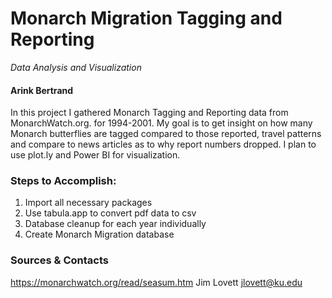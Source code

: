 # Monarch Migration Tagging and Reporting
*Data Analysis and Visualization*

#### Arink Bertrand

In this project I gathered Monarch Tagging and Reporting data from MonarchWatch.org. for 1994-2001. My goal is to get insight on how many Monarch butterflies are tagged compared to those reported, travel patterns and compare to news articles as to why report numbers dropped. I plan to use plot.ly and Power BI for visualization.

### Steps to Accomplish:

1. Import all necessary packages
2. Use tabula.app to convert pdf data to csv
3. Database cleanup for each year individually
4. Create Monarch Migration database


### Sources & Contacts
https://monarchwatch.org/read/seasum.htm
Jim Lovett jlovett@ku.edu 